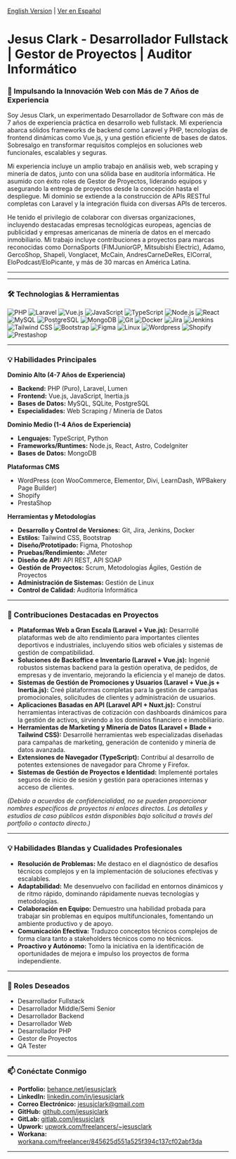 
[English Version](README.md) | [Ver en Español](README_es.md)

# Jesus Clark - Desarrollador Fullstack | Gestor de Proyectos | Auditor Informático

### 🚀 Impulsando la Innovación Web con Más de 7 Años de Experiencia

Soy Jesus Clark, un experimentado Desarrollador de Software con más de 7 años de experiencia práctica en desarrollo web fullstack. Mi experiencia abarca sólidos frameworks de backend como Laravel y PHP, tecnologías de frontend dinámicas como Vue.js, y una gestión eficiente de bases de datos. Sobresalgo en transformar requisitos complejos en soluciones web funcionales, escalables y seguras.

Mi experiencia incluye un amplio trabajo en análisis web, web scraping y minería de datos, junto con una sólida base en auditoría informática. He asumido con éxito roles de Gestor de Proyectos, liderando equipos y asegurando la entrega de proyectos desde la concepción hasta el despliegue. Mi dominio se extiende a la construcción de APIs RESTful completas con Laravel y la integración fluida con diversas APIs de terceros.

He tenido el privilegio de colaborar con diversas organizaciones, incluyendo destacadas empresas tecnológicas europeas, agencias de publicidad y empresas americanas de minería de datos en el mercado inmobiliario. Mi trabajo incluye contribuciones a proyectos para marcas reconocidas como DornaSports (FIMJuniorGP, Mitsubishi Electric), Adamo, GercoShop, Shapeli, Vonglacet, McCain, AndresCarneDeRes, ElCorral, EloPodcast/EloPicante, y más de 30 marcas en América Latina.

---
---

### 🛠️ Technologias & Herramientas

![PHP](https://img.shields.io/badge/PHP-777BB4?style=for-the-badge&logo=php&logoColor=white)
![Laravel](https://img.shields.io/badge/Laravel-FF2D20?style=for-the-badge&logo=laravel&logoColor=white)
![Vue.js](https://img.shields.io/badge/Vue.js-4FC08D?style=for-the-badge&logo=vuedotjs&logoColor=white)
![JavaScript](https://img.shields.io/badge/JavaScript-F7DF1E?style=for-the-badge&logo=javascript&logoColor=black)
![TypeScript](https://img.shields.io/badge/TypeScript-3178C6?style=for-the-badge&logo=typescript&logoColor=white)
![Node.js](https://img.shields.io/badge/Node.js-339933?style=for-the-badge&logo=nodedotjs&logoColor=white)
![React](https://img.shields.io/badge/React-61DAFB?style=for-the-badge&logo=react&logoColor=black)
![MySQL](https://img.shields.io/badge/MySQL-4479A1?style=for-the-badge&logo=mysql&logoColor=white)
![PostgreSQL](https://img.shields.io/badge/PostgreSQL-316192?style=for-the-badge&logo=postgresql&logoColor=white)
![MongoDB](https://img.shields.io/badge/MongoDB-47A248?style=for-the-badge&logo=mongodb&logoColor=white)
![Git](https://img.shields.io/badge/GIT-E44C30?style=for-the-badge&logo=git&logoColor=white)
![Docker](https://img.shields.io/badge/Docker-2496ED?style=for-the-badge&logo=docker&logoColor=white)
![Jira](https://img.shields.io/badge/Jira-0052CC?style=for-the-badge&logo=jira&logoColor=white)
![Jenkins](https://img.shields.io/badge/Jenkins-204?style=for-the-badge&logo=jenkins&logoColor=white)
![Tailwind CSS](https://img.shields.io/badge/Tailwind_CSS-06B6D4?style=for-the-badge&logo=tailwindcss&logoColor=white)
![Bootstrap](https://img.shields.io/badge/Bootstrap-7952B3?style=for-the-badge&logo=bootstrap&logoColor=white)
![Figma](https://img.shields.io/badge/Figma-F24E1E?style=for-the-badge&logo=figma&logoColor=white)
![Linux](https://img.shields.io/badge/Linux-FCC624?style=for-the-badge&logo=linux&logoColor=black)
![Wordpress](https://img.shields.io/badge/WordPress-21759B?style=for-the-badge&logo=wordpress&logoColor=white)
![Shopify](https://img.shields.io/badge/Shopify-7AB55C?style=for-the-badge&logo=shopify&logoColor=white)
![Prestashop](https://img.shields.io/badge/PrestaShop-DD3253?style=for-the-badge&logo=prestashop&logoColor=white)

---
### 💡 Habilidades Principales

**Dominio Alto (4-7 Años de Experiencia)**
* **Backend:** PHP (Puro), Laravel, Lumen
* **Frontend:** Vue.js, JavaScript, Inertia.js
* **Bases de Datos:** MySQL, SQLite, PostgreSQL
* **Especialidades:** Web Scraping / Minería de Datos

**Dominio Medio (1-4 Años de Experiencia)**
* **Lenguajes:** TypeScript, Python
* **Frameworks/Runtimes:** Node.js, React, Astro, CodeIgniter
* **Bases de Datos:** MongoDB

**Plataformas CMS**
* WordPress (con WooCommerce, Elementor, Divi, LearnDash, WPBakery Page Builder)
* Shopify
* PrestaShop

**Herramientas y Metodologías**
* **Desarrollo y Control de Versiones:** Git, Jira, Jenkins, Docker
* **Estilos:** Tailwind CSS, Bootstrap
* **Diseño/Prototipado:** Figma, Photoshop
* **Pruebas/Rendimiento:** JMeter
* **Diseño de API:** API REST, API SOAP
* **Gestión de Proyectos:** Scrum, Metodologías Ágiles, Gestión de Proyectos
* **Administración de Sistemas:** Gestión de Linux
* **Control de Calidad:** Auditoría Informática

---

### 🎯 Contribuciones Destacadas en Proyectos

* **Plataformas Web a Gran Escala (Laravel + Vue.js):** Desarrollé plataformas web de alto rendimiento para importantes clientes deportivos e industriales, incluyendo sitios web oficiales y sistemas de gestión de compatibilidad.
* **Soluciones de Backoffice e Inventario (Laravel + Vue.js):** Ingenié robustos sistemas backend para la gestión operativa, de pedidos, de empresas y de inventario, mejorando la eficiencia y el manejo de datos.
* **Sistemas de Gestión de Promociones y Usuarios (Laravel + Vue.js + Inertia.js):** Creé plataformas completas para la gestión de campañas promocionales, solicitudes de clientes y administración de usuarios.
* **Aplicaciones Basadas en API (Laravel API + Nuxt.js):** Construí herramientas interactivas de cotización con dashboards dinámicos para la gestión de activos, sirviendo a los dominios financiero e inmobiliario.
* **Herramientas de Marketing y Minería de Datos (Laravel + Blade + Tailwind CSS):** Desarrollé herramientas web especializadas diseñadas para campañas de marketing, generación de contenido y minería de datos avanzada.
* **Extensiones de Navegador (TypeScript):** Contribuí al desarrollo de potentes extensiones de navegador para Chrome y Firefox.
* **Sistemas de Gestión de Proyectos e Identidad:** Implementé portales seguros de inicio de sesión y gestión para operaciones internas y acceso de clientes.

*(Debido a acuerdos de confidencialidad, no se pueden proporcionar nombres específicos de proyectos ni enlaces directos. Los detalles y estudios de caso públicos están disponibles bajo solicitud a través del portfolio o contacto directo.)*

---

### 💡 Habilidades Blandas y Cualidades Profesionales

* **Resolución de Problemas:** Me destaco en el diagnóstico de desafíos técnicos complejos y en la implementación de soluciones efectivas y escalables.
* **Adaptabilidad:** Me desenvuelvo con facilidad en entornos dinámicos y de ritmo rápido, dominando rápidamente nuevas tecnologías y metodologías.
* **Colaboración en Equipo:** Demuestro una habilidad probada para trabajar sin problemas en equipos multifuncionales, fomentando un ambiente productivo y de apoyo.
* **Comunicación Efectiva:** Traduzco conceptos técnicos complejos de forma clara tanto a stakeholders técnicos como no técnicos.
* **Proactivo y Autónomo:** Tomo la iniciativa en la identificación de oportunidades de mejora e impulso los proyectos de forma independiente.

---

### 💼 Roles Deseados

* Desarrollador Fullstack
* Desarrollador Middle/Semi Senior
* Desarrollador Backend
* Desarrollador Web
* Desarrollador PHP
* Gestor de Proyectos
* QA Tester

---

### 📫 Conéctate Conmigo

* **Portfolio:** [behance.net/jesusjclark](https://www.behance.net/jesusjclark)
* **LinkedIn:** [linkedin.com/in/jesusjclark](https://www.linkedin.com/in/jesusjclark)
* **Correo Electrónico:** jesusjclark@gmail.com
* **GitHub:** [github.com/jesusjclark](https://github.com/jesusjclark)
* **GitLab:** [gitlab.com/jesusjclark](https://gitlab.com/jesusjclark)
* **Upwork:** [upwork.com/freelancers/~jesusclark](https://www.upwork.com/freelancers/~jesusclark)
* **Workana:** [workana.com/freelancer/845625d551a525f394c137cf02abf3da](https://www.workana.com/freelancer/845625d551a525f394c137cf02abf3da)

---